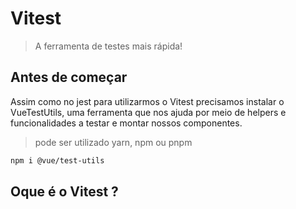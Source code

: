 # Vitest

> A ferramenta de testes mais rápida!

## Antes de começar

Assim como no jest para utilizarmos o Vitest precisamos instalar o VueTestUtils, uma ferramenta que nos ajuda por meio de helpers e funcionalidades a testar e montar nossos componentes.

> pode ser utilizado yarn, npm ou pnpm

```bash
npm i @vue/test-utils
```

## Oque é o Vitest ?

